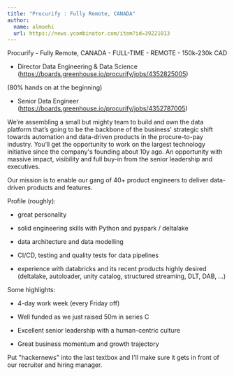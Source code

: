 ```yaml
---
title: "Procurify : Fully Remote, CANADA"
author:
  name: almoehi
  url: https://news.ycombinator.com/item?id=39221013
---
```

Procurify - Fully Remote, CANADA - FULL-TIME - REMOTE - 150k-230k CAD

- Director Data Engineering &amp; Data Science (<a href="https:&#x2F;&#x2F;boards.greenhouse.io&#x2F;procurify&#x2F;jobs&#x2F;4352825005" rel="nofollow">https:&#x2F;&#x2F;boards.greenhouse.io&#x2F;procurify&#x2F;jobs&#x2F;4352825005</a>)

(80% hands on at the beginning)

- Senior Data Engineer (<a href="https:&#x2F;&#x2F;boards.greenhouse.io&#x2F;procurify&#x2F;jobs&#x2F;4352787005" rel="nofollow">https:&#x2F;&#x2F;boards.greenhouse.io&#x2F;procurify&#x2F;jobs&#x2F;4352787005</a>)

We’re assembling a small but mighty team to build and own the data platform that’s going to be the backbone of the business&#x27; strategic shift towards automation and data-driven products in the procure-to-pay industry. You’ll get the opportunity to work on the largest technology initiative since the company&#x27;s founding about 10y ago. An opportunity with massive impact, visibility and full buy-in from the senior leadership and executives.

Our mission is to enable our gang of 40+ product engineers to deliver data-driven products and features.

Profile (roughly):

- great personality

- solid engineering skills with Python and pyspark &#x2F; deltalake

- data architecture and data modelling

- CI&#x2F;CD, testing and quality tests for data pipelines

- experience with databricks and its recent products highly desired (deltalake, autoloader, unity catalog, structured streaming, DLT, DAB, ...)

Some highlights:

- 4-day work week (every Friday off)

- Well funded as we just raised 50m in series C

- Excellent senior leadership with a human-centric culture

- Great business momentum and growth trajectory

Put &quot;hackernews&quot; into the last textbox and I&#x27;ll make sure it gets in front of our recruiter and hiring manager.
